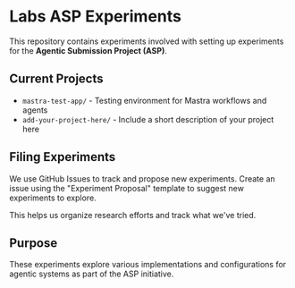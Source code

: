 # Labs ASP Experiments

This repository contains experiments involved with setting up experiments for the 
**Agentic Submission Project (ASP)**.

## Current Projects

- `mastra-test-app/` - Testing environment for Mastra workflows and agents
- `add-your-project-here/` - Include a short description of your project here

## Filing Experiments

We use GitHub Issues to track and propose new experiments. Create an issue using the 
"Experiment Proposal" template to suggest new experiments to explore.

This helps us organize research efforts and track what we've tried.

## Purpose

These experiments explore various implementations and configurations for agentic 
systems as part of the ASP initiative.